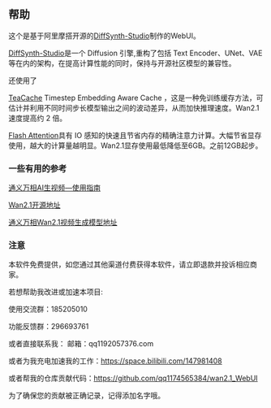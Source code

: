 ## 帮助
这个是基于阿里摩搭开源的[DiffSynth-Studio](https://github.com/modelscope/DiffSynth-Studio)制作的WebUI。

[DiffSynth-Studio](https://github.com/modelscope/DiffSynth-Studio)是一个 Diffusion 引擎,重构了包括 Text Encoder、UNet、VAE 等在内的架构，在提高计算性能的同时，保持与开源社区模型的兼容性。

还使用了

[TeaCache](https://github.com/ali-vilab/TeaCache) Timestep Embedding Aware Cache ，这是一种免训练缓存方法，可估计并利用不同时间步长模型输出之间的波动差异，从而加快推理速度。Wan2.1速度提高约 2 倍。

[Flash Attention](https://github.com/Dao-AILab/flash-attention)具有 IO 感知的快速且节省内存的精确注意力计算。大幅节省显存使用，越大的计算量越明显。Wan2.1显存使用最低降低至6GB。之前12GB起步。



### 一些有用的参考


[通义万相AI生视频—使用指南](https://alidocs.dingtalk.com/i/nodes/jb9Y4gmKWrx9eo4dCql9LlbYJGXn6lpz?spm=5176.29623064.0.0.41ed1ece1a40s1&utm_scene=person_space)

[Wan2.1开源地址](https://github.com/Wan-Video/Wan2.1/tree/main)


[通义万相Wan2.1视频生成模型地址](https://modelscope.cn/collections/tongyiwanxiang-Wan21-shipinshengcheng-67ec9b23fd8d4f)

### 注意

本软件免费提供，如您通过其他渠道付费获得本软件，请立即退款并投诉相应商家。

若想帮助我改进或加速本项目:

使用交流群：185205010

功能反馈群：296693761

或者直接联系我：
邮箱：qq1192057376.com

或者为我充电加速我的工作：https://space.bilibili.com/147981408

或者帮我的仓库贡献代码：https://github.com/qq1174565384/wan2.1_WebUI

为了确保您的贡献被正确记录，记得添加名字哦。

